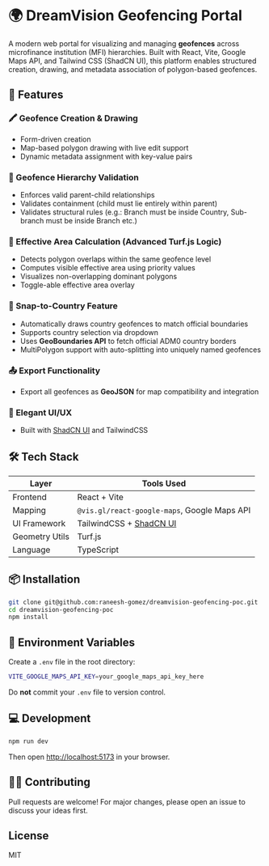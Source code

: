 # 🌍 DreamVision Geofencing Portal

A modern web portal for visualizing and managing **geofences** across microfinance institution (MFI) hierarchies. Built with React, Vite, Google Maps API, and Tailwind CSS (ShadCN UI), this platform enables structured creation, drawing, and metadata association of polygon-based geofences.

## 🚀 Features

### 🖍️ Geofence Creation & Drawing

- Form-driven creation
- Map-based polygon drawing with live edit support
- Dynamic metadata assignment with key-value pairs

### 🧭 Geofence Hierarchy Validation

- Enforces valid parent-child relationships
- Validates containment (child must lie entirely within parent)
- Validates structural rules (e.g.: Branch must be inside Country, Sub-branch must be inside Branch etc.)

### 🎯 Effective Area Calculation (Advanced Turf.js Logic)

- Detects polygon overlaps within the same geofence level
- Computes visible effective area using priority values
- Visualizes non-overlapping dominant polygons
- Toggle-able effective area overlay

### 🧷 Snap-to-Country Feature

- Automatically draws country geofences to match official boundaries
- Supports country selection via dropdown
- Uses **GeoBoundaries API** to fetch official ADM0 country borders
- MultiPolygon support with auto-splitting into uniquely named geofences

### 📤 Export Functionality

- Export all geofences as **GeoJSON** for map compatibility and integration

### 💅 Elegant UI/UX

- Built with [ShadCN UI](https://ui.shadcn.com) and TailwindCSS

## 🛠️ Tech Stack

| Layer         | Tools Used                                  |
|---------------|----------------------------------------------|
| Frontend      | React + Vite                                 |
| Mapping       | `@vis.gl/react-google-maps`, Google Maps API |
| UI Framework  | TailwindCSS + [ShadCN UI](https://ui.shadcn.com) |
| Geometry Utils| Turf.js                                       |
| Language      | TypeScript                                   |

## 📦 Installation

```bash
git clone git@github.com:raneesh-gomez/dreamvision-geofencing-poc.git
cd dreamvision-geofencing-poc
npm install
```

## 🔑 Environment Variables

Create a `.env` file in the root directory:

```bash
VITE_GOOGLE_MAPS_API_KEY=your_google_maps_api_key_here
```

Do **not** commit your `.env` file to version control.

## 💻 Development

```bash
npm run dev
```

Then open [http://localhost:5173](http://localhost:5173) in your browser.

## 🧑‍💻 Contributing

Pull requests are welcome! For major changes, please open an issue to discuss your ideas first.

## License

MIT
